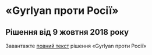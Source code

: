# «Gyrlyan проти Росії»

## Рішення від 9 жовтня 2018 року

Завантажте [повний текст](https://github.com/EducationalEra/hrights/tree/074987dc9b7a25cbe07b11db60eef1e48a6109fb/4/Gyrlyan.pdf) рішення «Gyrlyan проти Росії»

